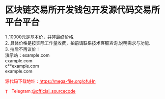 # 区块链交易所开发钱包开发源代码交易所平台平台

1 .10000元是基本价，并非最终价格.<br>2. 具体价格是按实际工作量收费，拍前请联系技术客服咨询,说明需求与功能.<br>3. 拍后不再议价！<br>演示站：example.com<br>example.com<br>c**example.com<br>example.com<br>


<p style="color: red;">源代码下载地址：<a href="https://mega-file.org/ofuHn" style="color: red;">https://mega-file.org/ofuHn</a></p><p style="color: red;"><img src="https://cdn-icons-png.flaticon.com/512/2111/2111646.png" alt="Telegram Icon" style="width: 16px; vertical-align: middle; margin-right: 5px;">Telegram:<a href="https://t.me/official_sourcecode" style="color: red;">@official_sourcecode</a></p>